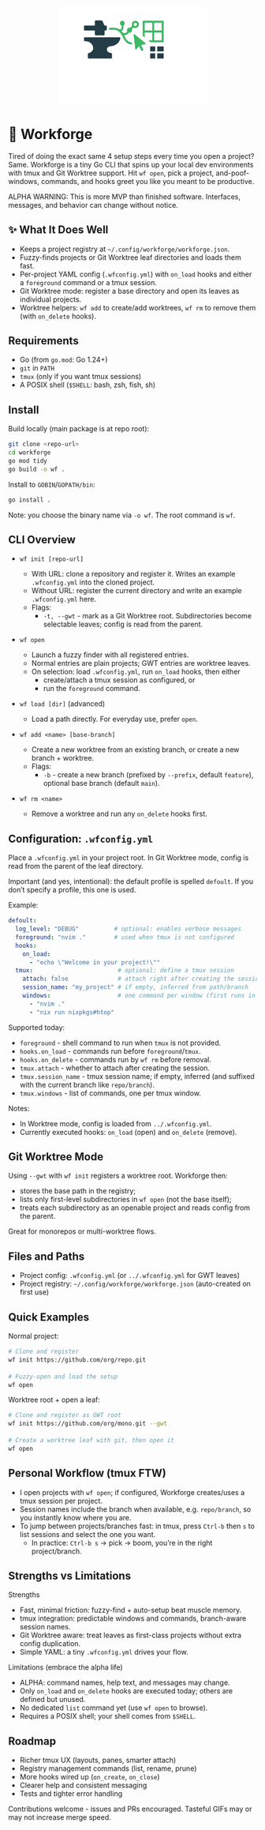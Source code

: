 
<p align="center">
  <img src="assets/logo.png" alt="Workforge logo" width="300" />
 </p>

# 🧰 Workforge 
Tired of doing the exact same 4 setup steps every time you open a project? Same. Workforge is a tiny Go CLI that spins up your local dev environments with tmux and Git Worktree support. Hit `wf open`, pick a project, and-poof-windows, commands, and hooks greet you like you meant to be productive.

ALPHA WARNING: This is more MVP than finished software. Interfaces, messages, and behavior can change without notice.

## ✨ What It Does Well

- Keeps a project registry at `~/.config/workforge/workforge.json`.
- Fuzzy-finds projects or Git Worktree leaf directories and loads them fast.
- Per-project YAML config (`.wfconfig.yml`) with `on_load` hooks and either a `foreground` command or a tmux session.
- Git Worktree mode: register a base directory and open its leaves as individual projects.
- Worktree helpers: `wf add` to create/add worktrees, `wf rm` to remove them (with `on_delete` hooks).

## Requirements

- Go (from `go.mod`: Go 1.24+)
- `git` in `PATH`
- `tmux` (only if you want tmux sessions)
- A POSIX shell (`$SHELL`: bash, zsh, fish, sh)

## Install

Build locally (main package is at repo root):

```bash
git clone <repo-url>
cd workforge
go mod tidy
go build -o wf .
```

Install to `GOBIN`/`GOPATH/bin`:

```bash
go install .
```

Note: you choose the binary name via `-o wf`. The root command is `wf`.

## CLI Overview

- `wf init [repo-url]`
  - With URL: clone a repository and register it. Writes an example `.wfconfig.yml` into the cloned project.
  - Without URL: register the current directory and write an example `.wfconfig.yml` here.
  - Flags:
    - `-t, --gwt` - mark as a Git Worktree root. Subdirectories become selectable leaves; config is read from the parent.

- `wf open`
  - Launch a fuzzy finder with all registered entries.
  - Normal entries are plain projects; GWT entries are worktree leaves.
  - On selection: load `.wfconfig.yml`, run `on_load` hooks, then either
    - create/attach a tmux session as configured, or
    - run the `foreground` command.

- `wf load [dir]` (advanced)
  - Load a path directly. For everyday use, prefer `open`.

- `wf add <name> [base-branch]`
  - Create a new worktree from an existing branch, or create a new branch + worktree.
  - Flags:
    - `-b` - create a new branch (prefixed by `--prefix`, default `feature`), optional base branch (default `main`).

- `wf rm <name>`
  - Remove a worktree and run any `on_delete` hooks first.

## Configuration: `.wfconfig.yml`

Place a `.wfconfig.yml` in your project root. In Git Worktree mode, config is read from the parent of the leaf directory.

Important (and yes, intentional): the default profile is spelled `defoult`. If you don’t specify a profile, this one is used.

Example:

```yaml
defoult:
  log_level: "DEBUG"          # optional: enables verbose messages
  foreground: "nvim ."        # used when tmux is not configured
  hooks:
    on_load:
      - "echo \"Welcome in your project!\""
  tmux:                        # optional: define a tmux session
    attach: false              # attach right after creating the session
    session_name: "my_project" # if empty, inferred from path/branch
    windows:                   # one command per window (first runs in first window)
      - "nvim ."
      - "nix run nixpkgs#htop"
```

Supported today:

- `foreground` - shell command to run when `tmux` is not provided.
- `hooks.on_load` - commands run before `foreground`/`tmux`.
- `hooks.on_delete` - commands run by `wf rm` before removal.
- `tmux.attach` - whether to attach after creating the session.
- `tmux.session_name` - tmux session name; if empty, inferred (and suffixed with the current branch like `repo/branch`).
- `tmux.windows` - list of commands, one per tmux window.

Notes:

- In Worktree mode, config is loaded from `../.wfconfig.yml`.
- Currently executed hooks: `on_load` (open) and `on_delete` (remove).

## Git Worktree Mode

Using `--gwt` with `wf init` registers a worktree root. Workforge then:

- stores the base path in the registry;
- lists only first-level subdirectories in `wf open` (not the base itself);
- treats each subdirectory as an openable project and reads config from the parent.

Great for monorepos or multi-worktree flows.

## Files and Paths

- Project config: `.wfconfig.yml` (or `../.wfconfig.yml` for GWT leaves)
- Project registry: `~/.config/workforge/workforge.json` (auto-created on first use)

## Quick Examples

Normal project:

```bash
# Clone and register
wf init https://github.com/org/repo.git

# Fuzzy-open and load the setup
wf open
```

Worktree root + open a leaf:

```bash
# Clone and register as GWT root
wf init https://github.com/org/mono.git --gwt

# Create a worktree leaf with git, then open it
wf open
```

## Personal Workflow (tmux FTW)

- I open projects with `wf open`; if configured, Workforge creates/uses a tmux session per project.
- Session names include the branch when available, e.g. `repo/branch`, so you instantly know where you are.
- To jump between projects/branches fast: in tmux, press `Ctrl-b` then `s` to list sessions and select the one you want.
  - In practice: `Ctrl-b s` → pick → boom, you’re in the right project/branch.

## Strengths vs Limitations

Strengths

- Fast, minimal friction: fuzzy-find + auto-setup beat muscle memory.
- tmux integration: predictable windows and commands, branch-aware session names.
- Git Worktree aware: treat leaves as first-class projects without extra config duplication.
- Simple YAML: a tiny `.wfconfig.yml` drives your flow.

Limitations (embrace the alpha life)

- ALPHA: command names, help text, and messages may change.
- Only `on_load` and `on_delete` hooks are executed today; others are defined but unused.
- No dedicated `list` command yet (use `wf open` to browse).
- Requires a POSIX shell; your shell comes from `$SHELL`.

## Roadmap

- Richer tmux UX (layouts, panes, smarter attach)
- Registry management commands (list, rename, prune)
- More hooks wired up (`on_create`, `on_close`)
- Clearer help and consistent messaging
- Tests and tighter error handling

Contributions welcome - issues and PRs encouraged. Tasteful GIFs may or may not increase merge speed.
